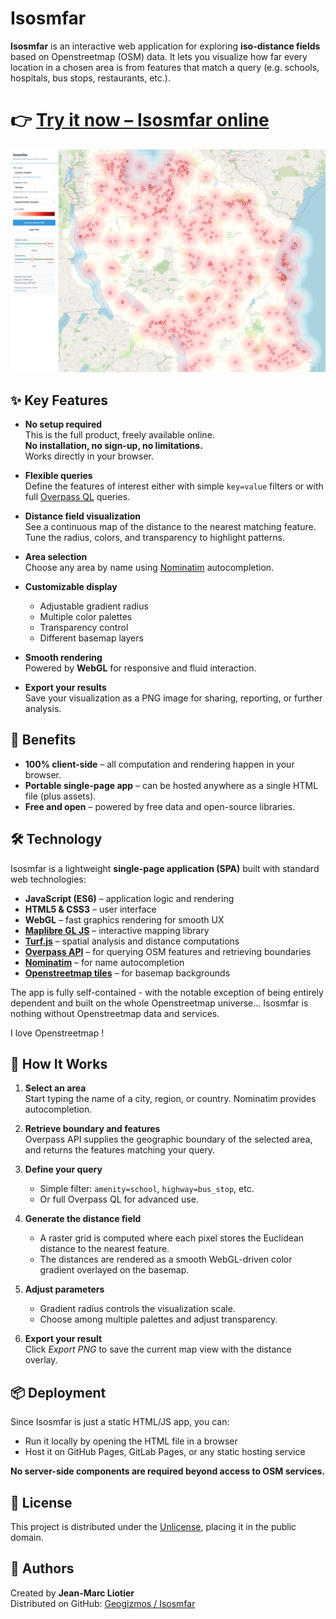 # Isosmfar

**Isosmfar** is an interactive web application for exploring **iso-distance fields** based on Openstreetmap (OSM) data. It lets you visualize how far every location in a chosen area is from features that match a query (e.g. schools, hospitals, bus stops, restaurants, etc.).

# 👉 [Try it now – Isosmfar online](https://liotier.github.io/Geogizmos/Isosmfar/Isosmfar.html)

![screenshot](Screenshot%202025-09-11%20at%2017-23-08%20Isosmfar%20-%20OSM%20Distance%20Fields.png)

## ✨ Key Features

- **No setup required**  
  This is the full product, freely available online.  
  **No installation, no sign-up, no limitations.**  
  Works directly in your browser.

- **Flexible queries**  
  Define the features of interest either with simple `key=value` filters or with full [Overpass QL](https://wiki.openstreetmap.org/wiki/Overpass_API/Overpass_QL) queries.

- **Distance field visualization**  
  See a continuous map of the distance to the nearest matching feature.  
  Tune the radius, colors, and transparency to highlight patterns.

- **Area selection**  
  Choose any area by name using [Nominatim](https://nominatim.org/) autocompletion.

- **Customizable display**  
  - Adjustable gradient radius  
  - Multiple color palettes  
  - Transparency control  
  - Different basemap layers

- **Smooth rendering**  
  Powered by **WebGL** for responsive and fluid interaction.

- **Export your results**  
  Save your visualization as a PNG image for sharing, reporting, or further analysis.

## 🚀 Benefits

- **100% client-side** – all computation and rendering happen in your browser.  
- **Portable single-page app** – can be hosted anywhere as a single HTML file (plus assets).  
- **Free and open** – powered by free data and open-source libraries.  

## 🛠️ Technology

Isosmfar is a lightweight **single-page application (SPA)** built with standard web technologies:

- **JavaScript (ES6)** – application logic and rendering
- **HTML5 & CSS3** – user interface
- **WebGL** – fast graphics rendering for smooth UX
- **[Maplibre GL JS](https://maplibre.org/)** – interactive mapping library
- **[Turf.js](https://turfjs.org/)** – spatial analysis and distance computations
- **[Overpass API](https://overpass-api.de/)** – for querying OSM features and retrieving boundaries
- **[Nominatim](https://nominatim.org/)** – for name autocompletion
- **[Openstreetmap tiles](https://www.openstreetmap.org/)** – for basemap backgrounds

The app is fully self-contained - with the notable exception of being entirely dependent and built on the whole Openstreetmap universe... Isosmfar is nothing without Openstreetmap data and services.

I love Openstreetmap !

## 📖 How It Works

1. **Select an area**  
   Start typing the name of a city, region, or country. Nominatim provides autocompletion.  

2. **Retrieve boundary and features**  
   Overpass API supplies the geographic boundary of the selected area, and returns the features matching your query.  

3. **Define your query**  
   - Simple filter: `amenity=school`, `highway=bus_stop`, etc.  
   - Or full Overpass QL for advanced use.

4. **Generate the distance field**  
   - A raster grid is computed where each pixel stores the Euclidean distance to the nearest feature.  
   - The distances are rendered as a smooth WebGL-driven color gradient overlayed on the basemap.

5. **Adjust parameters**  
   - Gradient radius controls the visualization scale.  
   - Choose among multiple palettes and adjust transparency.  

6. **Export your result**  
   Click *Export PNG* to save the current map view with the distance overlay.

## 📦 Deployment

Since Isosmfar is just a static HTML/JS app, you can:

- Run it locally by opening the HTML file in a browser  
- Host it on GitHub Pages, GitLab Pages, or any static hosting service  

**No server-side components are required beyond access to OSM services.**

## 📜 License

This project is distributed under the [Unlicense](https://unlicense.org), placing it in the public domain.  

## 👤 Authors

Created by **Jean-Marc Liotier**  
Distributed on GitHub: [Geogizmos / Isosmfar](https://github.com/liotier/Geogizmos/tree/main/Isosmfar)

